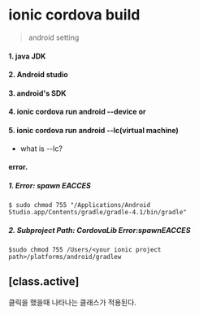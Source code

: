 # ionic cordova build

> android setting

#### 1. java JDK
#### 2. Android studio
#### 3. android's SDK
#### 4. ionic cordova run android --device or
#### 5. ionic cordova run android --lc(virtual machine)
 - what is --lc?

####  error.
##### 1. Error: spawn EACCES
```$ sudo chmod 755 "/Applications/Android Studio.app/Contents/gradle/gradle-4.1/bin/gradle"```

##### 2. Subproject Path: CordovaLib Error:spawnEACCES
```$sudo chmod 755 /Users/<your ionic project path>/platforms/android/gradlew```



## [class.active]

클릭을 했을때 나타나는 클래스가 적용된다.